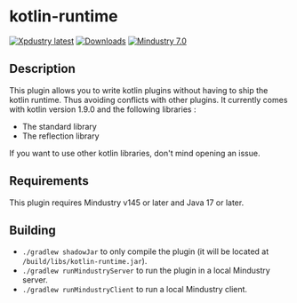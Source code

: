 #  kotlin-runtime

[![Xpdustry latest](https://maven.xpdustry.fr/api/badge/latest/releases/fr/xpdustry/kotlin-runtime?color=00ced1&name=kotlin-runtime&prefix=v)](https://maven.xpdustry.fr/#/releases/fr/xpdustry/kotlin-runtime)
[![Downloads](https://img.shields.io/github/downloads/Xpdustry/KotlinRuntimePlugin/total?color=00ced1)](https://github.com/Xpdustry/KotlinRuntimePlugin/releases)
[![Mindustry 7.0](https://img.shields.io/badge/Mindustry-7.0-00ced1)](https://github.com/Anuken/Mindustry/releases)

## Description

This plugin allows you to write kotlin plugins without having to ship the kotlin runtime.
Thus avoiding conflicts with other plugins.
It currently comes with kotlin version 1.9.0 and the following libraries :

- The standard library
- The reflection library

If you want to use other kotlin libraries, don't mind opening an issue.

## Requirements

This plugin requires Mindustry v145 or later and Java 17 or later.

## Building

- `./gradlew shadowJar` to only compile the plugin (it will be located at `/build/libs/kotlin-runtime.jar`).
- `./gradlew runMindustryServer` to run the plugin in a local Mindustry server.
- `./gradlew runMindustryClient` to run a local Mindustry client.
